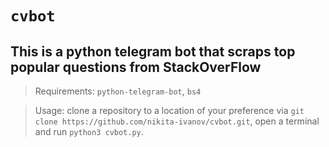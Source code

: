 # `cvbot`
## This is a python telegram bot that scraps top popular questions from StackOverFlow

> Requirements: `python-telegram-bot`, `bs4`

> Usage: clone a repository to a location of your preference via `git clone https://github.com/nikita-ivanov/cvbot.git`,
open a terminal and run `python3 cvbot.py`.